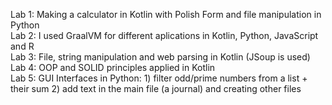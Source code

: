 Lab 1: Making a calculator in Kotlin with Polish Form and file manipulation in Python    
Lab 2: I used GraalVM for different aplications in Kotlin, Python, JavaScript and R    
Lab 3: File, string manipulation and web parsing in Kotlin (JSoup is used)    
Lab 4: OOP and SOLID principles applied in Kotlin    
Lab 5: GUI Interfaces in Python: 1) filter odd/prime numbers from a list + their sum
                                 2) add text in the main file (a journal) and creating other files
